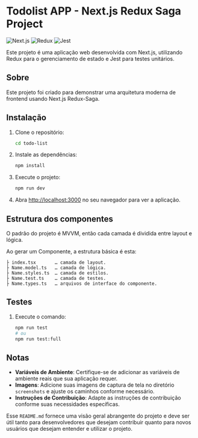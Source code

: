 # Todolist APP - Next.js Redux Saga Project

![Next.js](https://img.shields.io/badge/Next.js-000000?style=for-the-badge&logo=nextdotjs&logoColor=white)
![Redux](https://img.shields.io/badge/Redux-764ABC?style=for-the-badge&logo=redux&logoColor=white)
![Jest](https://img.shields.io/badge/Jest-C21325?style=for-the-badge&logo=jest&logoColor=white)

Este projeto é uma aplicação web desenvolvida com Next.js, utilizando Redux para o gerenciamento de estado e Jest para testes unitários.

## Sobre

Este projeto foi criado para demonstrar uma arquitetura moderna de frontend usando Next.js Redux-Saga.

## Instalação

1. Clone o repositório:
    ```bash
    cd todo-list
    ```

2. Instale as dependências:
    ```bash
    npm install
    ```

3. Execute o projeto:
    ```bash
    npm run dev
    ```

4. Abra [http://localhost:3000](http://localhost:3000) no seu navegador para ver a aplicação.

## Estrutura dos componentes

O padrão do projeto é MVVM, então cada camada é dividida entre layout e lógica.

Ao gerar um Componente, a estrutura básica é esta:
```
├ index.tsx       … camada de layout.
├ Name.model.ts   … camada de lógica. 
├ Name.styles.ts  … camada de estilos.
├ Name.test.ts    … camada de testes.
├ Name.types.ts   … arquivos de interface do componente.
```

## Testes

1. Execute o comando:
    ```bash
    npm run test
    # ou
    npm run test:full
    ```

## Notas

- **Variáveis de Ambiente**: Certifique-se de adicionar as variáveis de ambiente reais que sua aplicação requer.
- **Imagens**: Adicione suas imagens de captura de tela no diretório `screenshots` e ajuste os caminhos conforme necessário.
- **Instruções de Contribuição**: Adapte as instruções de contribuição conforme suas necessidades específicas.

Esse `README.md` fornece uma visão geral abrangente do projeto e deve ser útil tanto para desenvolvedores que desejam contribuir quanto para novos usuários que desejam entender e utilizar o projeto.